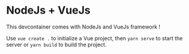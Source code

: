 # NodeJs + VueJs

This devcontainer comes with NodeJs and VueJs framework !

Use `vue create .` to initialize a Vue project, then `yarn serve` to start the server or `yarn build` to build
the project.